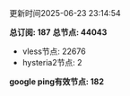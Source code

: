 更新时间2025-06-23 23:14:54

**总订阅: 187**
**总节点: 44043**
- vless节点: 22676
- hysteria2节点: 2

**google ping有效节点: 182**
